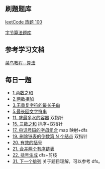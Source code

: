 ## 刷题题库

[leetCode 热题 100](https://leetcode.cn/problem-list/2cktkvj/)

[字节算法题库](https://leetcode.cn/explore/featured/card/bytedance/243/array-and-sorting/1020/)

## 参考学习文档

[菜鸟教程--算法](https://www.runoob.com/data-structures/shell-sort.html)

## 每日一题

- [1.两数之和](https://leetcode.cn/problems/two-sum/?favorite=2cktkvj)
- [2.两数相加](https://leetcode.cn/problems/add-two-numbers/?favorite=2cktkvj)
- [3.无重复字符的最长子串](https://leetcode.cn/problems/longest-substring-without-repeating-characters/?favorite=2cktkvj)
- [5.最长回文字符串](https://leetcode.cn/problems/longest-palindromic-substring/)
- [11. 盛最多水的容器](https://leetcode.cn/problems/container-with-most-water/?favorite=2cktkvj) 双指针
- [15. 三数之和](https://leetcode.cn/problems/3sum/?favorite=2cktkvj) 排序+双指针
- [17. 电话号码的字母组合](https://leetcode.cn/problems/letter-combinations-of-a-phone-number/) map 映射+dfs
- [19. 删除链表的倒数第 N 个结点](https://leetcode.cn/problems/remove-nth-node-from-end-of-list/?favorite=2cktkvj) 双指针
- [20. 有效的括号](https://leetcode.cn/problems/valid-parentheses/?favorite=2cktkvj)
- [21. 合并两个有序链表](https://leetcode.cn/problems/merge-two-sorted-lists/?favorite=2cktkvj)
- [22. 括号生成](https://leetcode.cn/problems/generate-parentheses/?favorite=2cktkvj) dfs+剪枝
- [31. 下一个排列](https://leetcode.cn/problems/next-permutation/?favorite=2cktkvj) 关于题目理解，可以参考 dfs。
